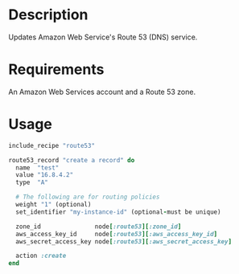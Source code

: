 Description
===========

Updates Amazon Web Service's Route 53 (DNS) service.

Requirements
============

An Amazon Web Services account and a Route 53 zone.

Usage
=====

```ruby
include_recipe "route53"

route53_record "create a record" do
  name  "test"
  value "16.8.4.2"
  type  "A"

  # The following are for routing policies
  weight "1" (optional)
  set_identifier "my-instance-id" (optional-must be unique)

  zone_id               node[:route53][:zone_id]
  aws_access_key_id     node[:route53][:aws_access_key_id]
  aws_secret_access_key node[:route53][:aws_secret_access_key]

  action :create
end
```
